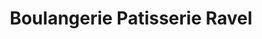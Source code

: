 ---
title: "Boulangerie Patisserie Ravel"
url: /epernon/boulangerie-patisserie-ravel/
shop: pâtisserie
---